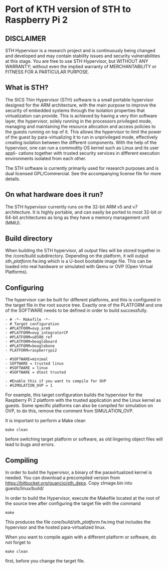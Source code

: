 
# Port of KTH version of STH to Raspberry Pi 2

## DISCLAIMER

STH Hypervisor is a research project and is continuously being changed and developed and may contain stability issues and security vulnerabilities at this stage. You are free to use STH Hypervisor, but WITHOUT ANY WARRANTY; without even the implied warranty of MERCHANTABILITY or FITNESS FOR A PARTICULAR PURPOSE.

## What is STH?

The SICS Thin Hypervisor (STH) software is a small portable hypervisor designed for the ARM architecture, with the main purpose to improve the security of embedded systems through the isolation properties that virtualization can provide. This is achieved by having a very thin software layer, the hypervisor, solely running in the processors privileged mode, managing and maintaining the resource allocation and access policies to the guests running on top of it. This allows the hypervisor to limit the power of the guest by para-virtualizing it to run in unprivileged mode, effectively creating isolation between the different components. With the help of the hypervisor, one can run a commodity OS kernel such as Linux and its user appli- cations together with trusted security services in different execution environments isolated from each other.

The STH software is currently primarily used for research purposes and is dual licensed GPL/Commercial. See the accompanying license file for more details. 

## On what hardware does it run?

The STH hypervisor currently runs on the 32-bit ARM v5 and v7 architecture. It is highly portable, and can easily be ported to most 32-bit or 64-bit architectures as long as they have a memory management unit (MMU). 

## Build directory

When building the STH hypervisor, all output files will be stored together in the /core/build subdirectory. Depending on the platform, it will output sth_*platform*.fw.img which is a U-boot bootable image file. This can be loaded into real hardware or simulated with Qemu or OVP (Open Virtual Platforms).

## Configuring 

The hypervisor can be built for different platforms, and this is configured in the target file in the root source tree. Exactly one of the PLATFORM and one of the SOFTWARE needs to be defined in order to build successfully. 

	- # -*- Makefile -*-
	- # Target configuration
	- #PLATFORM=ovp_arm9
	- #PLATFORM=ovp_integratorCP
	- #PLATFORM=u8500_ref
	- #PLATFORM=beagleboard
	- #PLATFORM=beaglebone
	- PLATFORM=raspberrypi2

	- #SOFTWARE=minimal
	- SOFTWARE = trusted linux
	- #SOFTWARE = linux
	- #SOFTWARE = dtest trusted	

	- #Enable this if you want to compile for OVP 
	- #SIMULATION_OVP = 1

For example, this target configuration builds the hypervisor for the Raspberry Pi 2 platform with the trusted application and the Linux kernel as guests. Some specific platforms can also be compiled for simulation on OVP, to do this, remove the comment from SIMULATION_OVP.

It is important to perform a Make clean 

	make clean

before switching target platform or software, as old lingering object files will lead to bugs and errors.


## Compiling

In order to build the hypervisor, a binary of the paravirtualized kernel is needed.
You can download a precompiled version from https://bitbucket.org/guancio/sth_deps.
Copy zImage.bin into guests/linux/build/

In order to build the Hypervisor, execute the Makefile located at the root of the source tree after configuring the target file with the command

	make

This produces the file core/build/sth_*platform*.fw.img that includes the hypervisor and the hosted para-virtualized linux.

When you want to compile again with a different platform or software, do not forget to

	make clean

first, before you change the target file.
